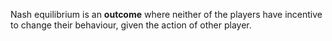 
Nash equilibrium is an **outcome** where neither of the players have incentive to change their behaviour, given the action of other player.